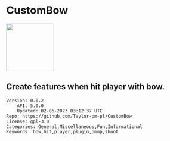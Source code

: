 # CustomBow
<img src="https://raw.githubusercontent.com/Taylor-pm-pl/CustomBow/f1aa1cbfaac2f541ed5c5577a4ad9116b1e1b9b3/icon.gif" width="128" height="128" />

## Create features when hit player with bow.
```properties
Version: 0.0.2
    API: 5.0.0
    Updated: 02-06-2023 03:12:37 UTC
Repo: https://github.com/Taylor-pm-pl/CustomBow
License: gpl-3.0
Categories: General,Miscellaneous,Fun,Informational
Keywords: bow,hit,player,plugin,pmmp,shoot
```